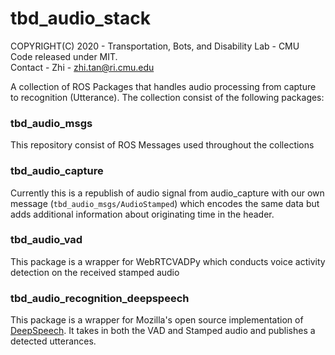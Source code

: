 # tbd_audio_stack
COPYRIGHT(C) 2020 - Transportation, Bots, and Disability Lab - CMU  
Code released under MIT.  
Contact - Zhi - zhi.tan@ri.cmu.edu

A collection of ROS Packages that handles audio processing from capture to recognition (Utterance). The collection consist of the following packages:

### tbd_audio_msgs
This repository consist of ROS Messages used throughout the collections

### tbd_audio_capture
Currently this is a republish of audio signal from audio_capture with our own message (`tbd_audio_msgs/AudioStamped`) which encodes the same data but adds additional information about originating time in the header.

### tbd_audio_vad
This package is a wrapper for WebRTCVADPy which conducts voice activity detection on the received stamped audio

### tbd_audio_recognition_deepspeech 
This package is a wrapper for Mozilla's open source implementation of [DeepSpeech](https://github.com/mozilla/DeepSpeech). It takes in both the VAD and Stamped audio and publishes a detected utterances.